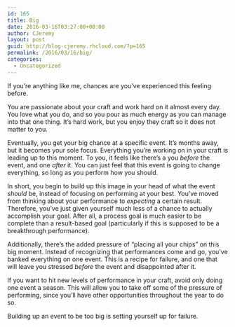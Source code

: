 ```yaml
---
id: 165
title: Big
date: 2016-03-16T03:27:00+00:00
author: CJeremy
layout: post
guid: http://blog-cjeremy.rhcloud.com/?p=165
permalink: /2016/03/16/big/
categories:
  - Uncategorized
---
```

If you&#8217;re anything like me, chances are you&#8217;ve experienced this feeling before.

You are passionate about your craft and work hard on it almost every day. You love what you do, and so you pour as much energy as you can manage into that one thing. It&#8217;s hard work, but you enjoy they craft so it does not matter to you.

Eventually, you get your big chance at a specific event. It&#8217;s months away, but it becomes your sole focus. Everything you&#8217;re working on in your craft is leading up to this moment. To you, it feels like there&#8217;s a you _before_ the event, and one _after_ it. You can just feel that this event is going to change everything, so long as you perform how you should.

In short, you begin to build up this image in your head of what the event _should_ be, instead of focusing on performing at your best. You&#8217;ve moved from thinking about your performance to _expecting_ a certain result. Therefore, you&#8217;ve just given yourself much less of a chance to actually accomplish your goal. After all, a process goal is much easier to be complete than a result-based goal (particularly if this is supposed to be a breakthrough performance).

Additionally, there&#8217;s the added pressure of &#8220;placing all your chips&#8221; on this big moment. Instead of recognizing that performances come and go, you&#8217;ve banked everything on one event. This is a recipe for failure, and one that will leave you stressed _before_ the event and disappointed after it.

If you want to hit new levels of performance in your craft, avoid only doing one event a season. This will allow you to take off some of the pressure of performing, since you&#8217;ll have other opportunities throughout the year to do so.

Building up an event to be too big is setting yourself up for failure.